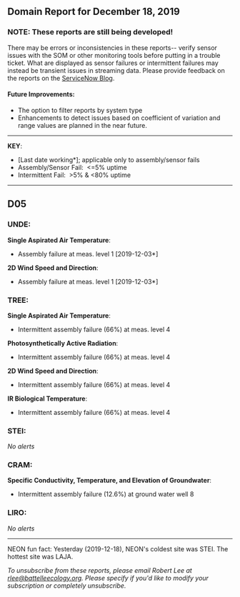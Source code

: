 ## Domain Report for December 18, 2019


### NOTE: These reports are still being developed!
There may be errors or inconsistencies in these reports-- verify sensor issues with the SOM or other monitoring tools before putting in a trouble ticket. What are displayed as sensor failures or intermittent failures may instead be transient issues in streaming data.
Please provide feedback on the reports on the [ServiceNow Blog](https://neon.service-now.com/community?id=community_blog&sys_id=9b4fbe8adbed734017ecf9041d9619be).

#### Future Improvements: 
 - The option to filter reports by system type 
 - Enhancements to detect issues based on coefficient of variation and range values are planned in the near future.

***

**KEY**:

 - [Last date working*]; applicable only to assembly/sensor fails
 - Assembly/Sensor Fail:&nbsp;&nbsp;<=5% uptime
 - Intermittent Fail:&nbsp;&nbsp;>5% & <80% uptime

***
## D05

### UNDE:

**Single Aspirated Air Temperature**:
 - Assembly failure at meas. level 1 [2019-12-03*]

**2D Wind Speed and Direction**:
 - Assembly failure at meas. level 1 [2019-12-03*]

### TREE:

**Single Aspirated Air Temperature**:
 - Intermittent assembly failure (66%) at meas. level 4

**Photosynthetically Active Radiation**:
 - Intermittent assembly failure (66%) at meas. level 4

**2D Wind Speed and Direction**:
 - Intermittent assembly failure (66%) at meas. level 4

**IR Biological Temperature**:
 - Intermittent assembly failure (66%) at meas. level 4

### STEI:

_No alerts_

### CRAM:

**Specific Conductivity, Temperature, and Elevation of Groundwater**:
 - Intermittent assembly failure (12.6%) at ground water well 8

### LIRO:

_No alerts_

***
NEON fun fact: Yesterday (2019-12-18), NEON's coldest site was STEI. The hottest site was LAJA.

_To unsubscribe from these reports, please email Robert Lee at rlee@battelleecology.org. Please specify if you'd like to modify your subscription or completely unsubscribe._

